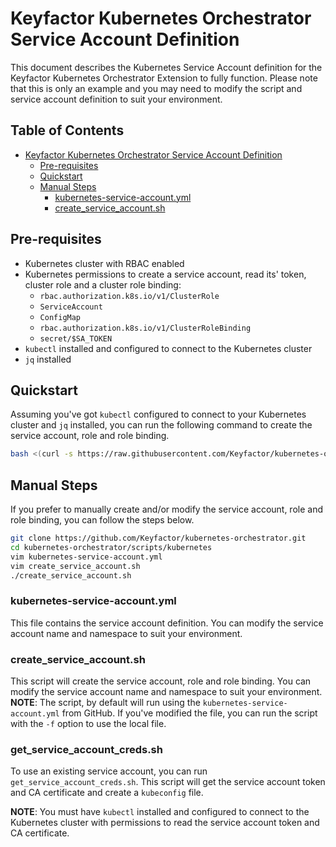 # Keyfactor Kubernetes Orchestrator Service Account Definition

This document describes the Kubernetes Service Account definition for the Keyfactor Kubernetes Orchestrator Extension to fully function. 
Please note that this is only an example and you may need to modify the script and service account definition to suit your environment.

## Table of Contents
- [Keyfactor Kubernetes Orchestrator Service Account Definition](#keyfactor-kubernetes-orchestrator-service-account-definition)
    * [Pre-requisites](#pre-requisites)
    * [Quickstart](#quickstart)
    * [Manual Steps](#manual-steps)
        + [kubernetes-service-account.yml](#kubernetes-service-accountyml)
        + [create_service_account.sh](#create-service-accountsh)
        
## Pre-requisites
- Kubernetes cluster with RBAC enabled
- Kubernetes permissions to create a service account, read its' token, cluster role and a cluster role binding:
  - `rbac.authorization.k8s.io/v1/ClusterRole`
  - `ServiceAccount`
  - `ConfigMap`
  - `rbac.authorization.k8s.io/v1/ClusterRoleBinding`
  - `secret/$SA_TOKEN`
- `kubectl` installed and configured to connect to the Kubernetes cluster
- `jq` installed

## Quickstart
Assuming you've got `kubectl` configured to connect to your Kubernetes cluster and `jq` installed, you can run the following command to create the service account, role and role binding.
```bash
bash <(curl -s https://raw.githubusercontent.com/Keyfactor/kubernetes-orchestrator/main/scripts/kubernetes/create_service_account.sh)
```

## Manual Steps
If you prefer to manually create and/or modify the service account, role and role binding, you can follow the steps below.

```bash
git clone https://github.com/Keyfactor/kubernetes-orchestrator.git
cd kubernetes-orchestrator/scripts/kubernetes
vim kubernetes-service-account.yml
vim create_service_account.sh
./create_service_account.sh
```

### kubernetes-service-account.yml
This file contains the service account definition. You can modify the service account name and namespace to suit your environment.

### create_service_account.sh
This script will create the service account, role and role binding. You can modify the service account name and namespace to suit your environment.  
**NOTE**: The script, by default will run using the `kubernetes-service-account.yml` from GitHub. If you've modified the file, you can run the script with the `-f` option to use the local file.

### get_service_account_creds.sh
To use an existing service account, you can run `get_service_account_creds.sh`. This script will get the service account token and CA certificate and 
create a `kubeconfig` file. 

**NOTE**: You must have `kubectl` installed and configured to connect to the Kubernetes cluster with permissions to read the service account token and 
CA certificate.


